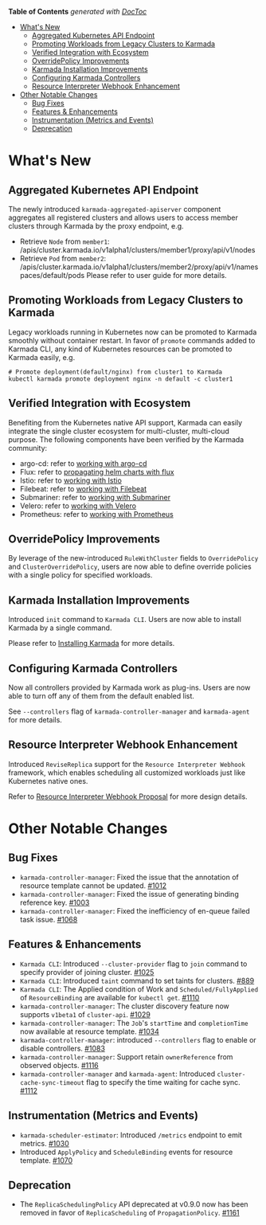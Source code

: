 <!-- START doctoc generated TOC please keep comment here to allow auto update -->
<!-- DON'T EDIT THIS SECTION, INSTEAD RE-RUN doctoc TO UPDATE -->
**Table of Contents**  *generated with [DocToc](https://github.com/thlorenz/doctoc)*

- [What's New](#whats-new)
  - [Aggregated Kubernetes API Endpoint](#aggregated-kubernetes-api-endpoint)
  - [Promoting Workloads from Legacy Clusters to Karmada](#promoting-workloads-from-legacy-clusters-to-karmada)
  - [Verified Integration with Ecosystem](#verified-integration-with-ecosystem)
  - [OverridePolicy Improvements](#overridepolicy-improvements)
  - [Karmada Installation Improvements](#karmada-installation-improvements)
  - [Configuring Karmada Controllers](#configuring-karmada-controllers)
  - [Resource Interpreter Webhook Enhancement](#resource-interpreter-webhook-enhancement)
- [Other Notable Changes](#other-notable-changes)
  - [Bug Fixes](#bug-fixes)
  - [Features & Enhancements](#features--enhancements)
  - [Instrumentation (Metrics and Events)](#instrumentation-metrics-and-events)
  - [Deprecation](#deprecation)

<!-- END doctoc generated TOC please keep comment here to allow auto update -->

# What's New
## Aggregated Kubernetes API Endpoint
The newly introduced `karmada-aggregated-apiserver` component aggregates all registered clusters and allows users to 
access member clusters through Karmada by the proxy endpoint, e.g.

- Retrieve `Node` from `member1`:  /apis/cluster.karmada.io/v1alpha1/clusters/member1/proxy/api/v1/nodes
- Retrieve `Pod` from `member2`: /apis/cluster.karmada.io/v1alpha1/clusters/member2/proxy/api/v1/namespaces/default/pods
  Please refer to user guide for more details.
  

## Promoting Workloads from Legacy Clusters to Karmada
Legacy workloads running in Kubernetes now can be promoted to Karmada smoothly without container restart.
In favor of `promote` commands added to Karmada CLI, any kind of Kubernetes resources can be promoted to Karmada easily, e.g.

```shell
# Promote deployment(default/nginx) from cluster1 to Karmada
kubectl karmada promote deployment nginx -n default -c cluster1
```


## Verified Integration with Ecosystem
Benefiting from the Kubernetes native API support, Karmada can easily integrate the single cluster ecosystem for multi-cluster, 
multi-cloud purpose. The following components have been verified by the Karmada community:

- argo-cd: refer to [working with argo-cd](https://github.com/karmada-io/website/blob/main/docs/userguide/cicd/working-with-argocd.md)
- Flux: refer to [propagating helm charts with flux](https://github.com/karmada-io/karmada/issues/861#issuecomment-998540302)
- Istio: refer to [working with Istio](https://github.com/karmada-io/website/blob/main/docs/userguide/service/working-with-istio-on-flat-network.md)
- Filebeat: refer to [working with Filebeat](https://github.com/karmada-io/website/blob/main/docs/administrator/monitoring/working-with-filebeat.md)
- Submariner: refer to [working with Submariner](https://github.com/karmada-io/website/blob/main/docs/userguide/network/working-with-submariner.md)
- Velero: refer to [working with Velero](https://github.com/karmada-io/website/blob/main/docs/administrator/backup/working-with-velero.md)
- Prometheus: refer to [working with Prometheus](https://github.com/karmada-io/website/blob/main/docs/administrator/monitoring/working-with-prometheus.md)


## OverridePolicy Improvements
By leverage of the new-introduced `RuleWithCluster` fields to `OverridePolicy` and `ClusterOverridePolicy`, users are now 
able to define override policies with a single policy for specified workloads.

## Karmada Installation Improvements
Introduced `init` command to `Karmada CLI`. Users are now able to install Karmada by a single command.

Please refer to [Installing Karmada](https://github.com/karmada-io/website/blob/main/docs/installation/installation.md) for more details.


## Configuring Karmada Controllers
Now all controllers provided by Karmada work as plug-ins. Users are now able to turn off any of them from the default 
enabled list.

See `--controllers` flag of `karmada-controller-manager` and `karmada-agent` for more details.


## Resource Interpreter Webhook Enhancement
Introduced `ReviseReplica` support for the `Resource Interpreter Webhook` framework, which enables scheduling all 
customized workloads just like Kubernetes native ones.

Refer to [Resource Interpreter Webhook Proposal](../proposals/resource-interpreter-webhook/README.md) for more design details.


# Other Notable Changes
## Bug Fixes
- `karmada-controller-manager`: Fixed the issue that the annotation of resource template cannot be updated. [#1012](https://github.com/karmada-io/karmada/pull/1025)
- `karmada-controller-manager`: Fixed the issue of generating binding reference key. [#1003](https://github.com/karmada-io/karmada/pull/1025)
- `karmada-controller-manager`: Fixed the inefficiency of en-queue failed task issue. [#1068](https://github.com/karmada-io/karmada/pull/1025)
## Features & Enhancements
- `Karmada CLI`: Introduced `--cluster-provider` flag to `join` command to specify provider of joining cluster. [#1025](https://github.com/karmada-io/karmada/pull/1025)
- `Karmada CLI`: Introduced `taint` command to set taints for clusters. [#889](https://github.com/karmada-io/karmada/pull/1025)
- `Karmada CLI`: The Applied condition of Work and `Scheduled/FullyApplied` of `ResourceBinding` are available for `kubectl get`. [#1110](https://github.com/karmada-io/karmada/pull/1025)
- `karmada-controller-manager`: The cluster discovery feature now supports `v1beta1` of `cluster-api`. [#1029](https://github.com/karmada-io/karmada/pull/1025)
- `karmada-controller-manager`: The `Job`'s `startTime` and `completionTime` now available at resource template. [#1034](https://github.com/karmada-io/karmada/pull/1025)
- `karmada-controller-manager`: introduced `--controllers` flag to enable or disable controllers. [#1083](https://github.com/karmada-io/karmada/pull/1025)
- `karmada-controller-manager`: Support retain `ownerReference` from observed objects. [#1116](https://github.com/karmada-io/karmada/pull/1025)
- `karmada-controller-manager` and `karmada-agent`: Introduced `cluster-cache-sync-timeout` flag to specify the time waiting for cache sync. [#1112](https://github.com/karmada-io/karmada/pull/1025)
## Instrumentation (Metrics and Events)
- `karmada-scheduler-estimator`: Introduced `/metrics` endpoint to emit metrics. [#1030](https://github.com/karmada-io/karmada/pull/1025)
- Introduced `ApplyPolicy` and `ScheduleBinding` events for resource template. [#1070](https://github.com/karmada-io/karmada/pull/1025)
## Deprecation
- The `ReplicaSchedulingPolicy` API deprecated at v0.9.0 now has been removed in favor of `ReplicaScheduling` of `PropagationPolicy`. [#1161](https://github.com/karmada-io/karmada/pull/1025)
